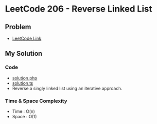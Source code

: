 # LeetCode 206 - Reverse Linked List

## Problem  
- [LeetCode Link](https://leetcode.com/problems/reverse-linked-list/)

## My Solution

### Code
- [solution.php](./solution.php)
- [solution.ts](./solution.ts)
- Reverse a singly linked list using an iterative approach.

### Time & Space Complexity
- Time  : O(n)
- Space : O(1)
